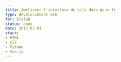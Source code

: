 ```yaml
---
title: Améliorer l'interface du site data.gouv.fr
type: développement web
for: Etalab
status: done
date: 2017-07-01
stack:
- HTML
- CSS
- Python
- Vue.js
---
```

